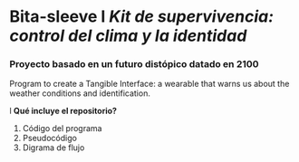 # Bita-sleeve l *Kit de supervivencia: control del clima y la identidad*
### Proyecto basado en un futuro distópico datado en 2100
Program to create a Tangible Interface: a wearable that warns us about the weather conditions and identification. 

l **Qué incluye el repositorio?**
1. Código del programa 
2. Pseudocódigo
3. Digrama de flujo

